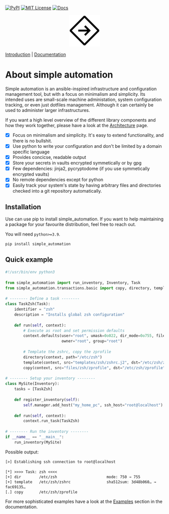 [![PyPI](https://img.shields.io/pypi/v/simple_automation.svg)](https://pypi.org/pypi/simple_automation/)
[![MIT License](https://img.shields.io/badge/license-MIT-blue.svg)](./LICENSE)
[![Docs](https://readthedocs.org/projects/simple-automation/badge/?version=latest)](https://simple-automation.oddlama.org/en/latest/?badge=latest)

<p align="center">
  <img src="./docs/imgs/logo.svg" height="100" width="auto" />
</p>

[Introduction](https://simple-automation.oddlama.org/en/latest/contents/introduction.html) \|
[Documentation](https://simple-automation.oddlama.org/en/latest)

# About simple automation

Simple automation is an ansible-inspired infrastructure and configuration management tool,
but with a focus on minimalism and simplicity. Its intended uses are small-scale machine administation, system configuration tracking,
or even just dotfiles management. Although it can certainly be used to administer larger
infrastructures.

If you want a high level overview of the different library components
and how they work together, please have a look at the [Architecture](https://simple-automation.oddlama.org/en/latest/api/architecture.html) page.

- [x] Focus on minimalism and simplicity. It's easy to extend functionality, and there is no bullshit.
- [x] Use python to write your configuration and don't be limited by a domain specific language
- [x] Provides concicse, readable output
- [x] Store your secrets in vaults encrypted symmetically or by gpg
- [x] Few dependencies: jinja2, pycryptodome (if you use symmetically encrypted vaults)
- [x] No remote dependencies except for python
- [x] Easily track your system's state by having arbitrary files and directories checked into a git repository automatically.

## Installation

Use can use pip to install simple_automation. If you want to help maintaining a package
for your favourite distribution, feel free to reach out.

You will need `python>=3.9`.

```bash
pip install simple_automation
```

## Quick example

```python
#!/usr/bin/env python3

from simple_automation import run_inventory, Inventory, Task
from simple_automation.transactions.basic import copy, directory, template

# -------- Define a task --------
class TaskZsh(Task):
    identifier = "zsh"
    description = "Installs global zsh configuration"

    def run(self, context):
        # Execute as root and set permission defaults
        context.defaults(user="root", umask=0o022, dir_mode=0o755, file_mode=0o644,
                         owner="root", group="root")

        # Template the zshrc, copy the zprofile
        directory(context, path="/etc/zsh")
        template(context, src="templates/zsh/zshrc.j2", dst="/etc/zsh/zshrc")
        copy(context, src="files/zsh/zprofile", dst="/etc/zsh/zprofile")

# -------- Setup your inventory --------
class MySite(Inventory):
    tasks = [TaskZsh]

    def register_inventory(self):
        self.manager.add_host("my_home_pc", ssh_host="root@localhost")

    def run(self, context):
        context.run_task(TaskZsh)

# -------- Run the inventory --------
if __name__ == "__main__":
    run_inventory(MySite)
```

Possible output:
```
[>] Establishing ssh connection to root@localhost

[*] >>>> Task: zsh <<<<
[+] dir        /etc/zsh                      mode: 750 → 755
[+] template   /etc/zsh/zshrc                sha512sum: 3d48b060… → fac69135…
[.] copy       /etc/zsh/zprofile
```

For more sophisticated examples have a look at the [Examples](https://simple-automation.oddlama.org/en/latest/contents/examples.html) section in the
documentation.
